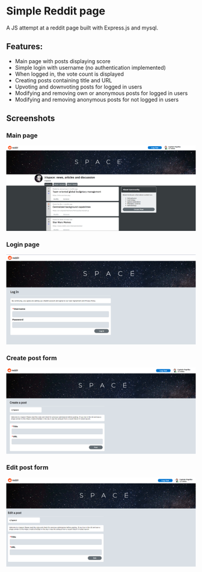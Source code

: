 # Simple Reddit page
A JS attempt at a reddit page built with Express.js and mysql.

## Features:
+ Main page with posts displaying score
+ Simple login with username (no authentication implemented)
+ When logged in, the vote count is displayed
+ Creating posts containing title and URL
+ Upvoting and downvoting posts for logged in users
+ Modifying and removing own or anonymous posts for logged in users
+ Modifying and removing anonymous posts for not logged in users

## Screenshots

### Main page
<img src="https://github.com/vendee29/simple-reddit/blob/main/public/assets/screenshots/r_main-page.png" width="600"/>

### Login page
<img src="https://github.com/vendee29/simple-reddit/blob/main/public/assets/screenshots/r_login.png" width="600"/>

### Create post form
<img src="https://github.com/vendee29/simple-reddit/blob/main/public/assets/screenshots/r_create_post.png" width="600"/>

### Edit post form
<img src="https://github.com/vendee29/simple-reddit/blob/main/public/assets/screenshots/r_edit_post.png" width="600"/>

